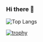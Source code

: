 ### Hi there 👋

<!--
**heilgar/heilgar** is a ✨ _special_ ✨ repository because its `README.md` (this file) appears on your GitHub profile.

Here are some ideas to get you started:

- 🔭 I’m currently working on ...
- 🌱 I’m currently learning ...
- 👯 I’m looking to collaborate on ...
- 🤔 I’m looking for help with ...
- 💬 Ask me about ...
- 📫 How to reach me: ...
- 😄 Pronouns: ...
- ⚡ Fun fact: ...
-->

![Top Langs](https://stats-phi-two.vercel.app/api/top-langs/?username=heilgar&layout=compact&theme=dracula&exclude_repo=stats)

[![trophy](https://github-profile-trophy.vercel.app/?username=heilgar&theme=onedark)](https://github.com/ryo-ma/github-profile-trophy)
